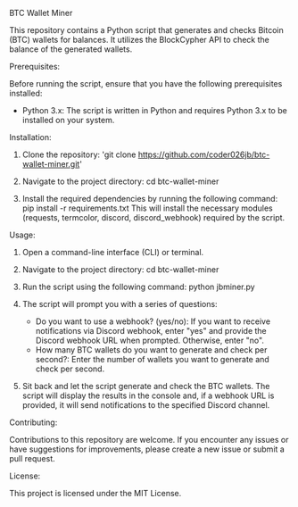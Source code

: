 BTC Wallet Miner

This repository contains a Python script that generates and checks Bitcoin (BTC) wallets for balances. It utilizes the BlockCypher API to check the balance of the generated wallets.

Prerequisites:

Before running the script, ensure that you have the following prerequisites installed:

- Python 3.x: The script is written in Python and requires Python 3.x to be installed on your system.

Installation:

1. Clone the repository:
   'git clone https://github.com/coder026jb/btc-wallet-miner.git'

2. Navigate to the project directory:
   cd btc-wallet-miner

3. Install the required dependencies by running the following command:
   pip install -r requirements.txt
   This will install the necessary modules (requests, termcolor, discord, discord_webhook) required by the script.

Usage:

1. Open a command-line interface (CLI) or terminal.

2. Navigate to the project directory:
   cd btc-wallet-miner

3. Run the script using the following command:
   python jbminer.py

4. The script will prompt you with a series of questions:
   - Do you want to use a webhook? (yes/no): If you want to receive notifications via Discord webhook, enter "yes" and provide the Discord webhook URL when prompted. Otherwise, enter "no".
   - How many BTC wallets do you want to generate and check per second?: Enter the number of wallets you want to generate and check per second.

5. Sit back and let the script generate and check the BTC wallets. The script will display the results in the console and, if a webhook URL is provided, it will send notifications to the specified Discord channel.

Contributing:

Contributions to this repository are welcome. If you encounter any issues or have suggestions for improvements, please create a new issue or submit a pull request.

License:

This project is licensed under the MIT License.

